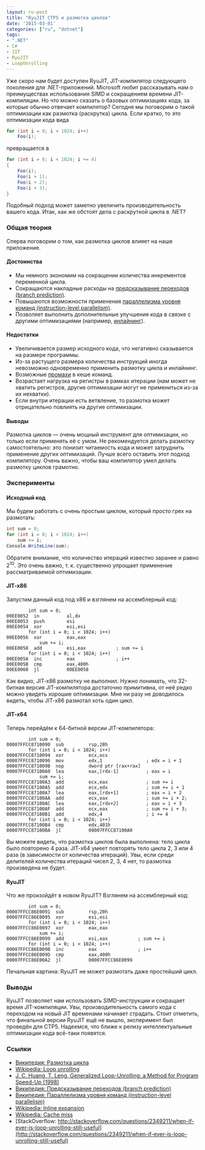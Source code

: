 ```yaml
---
layout: ru-post
title: "RyuJIT CTP5 и размотка циклов"
date: '2015-03-01'
categories: ["ru", "dotnet"]
tags:
- ".NET"
- C#
- JIT
- RyuJIT
- LoopUnrolling
---
```


Уже скоро нам будет доступен RyuJIT, JIT-компилятор следующего поколения для .NET-приложений. Microsoft любит рассказывать нам о преимуществах использования SIMD и сокращением времени JIT-компиляции. Но что можно сказать о базовых оптимизациях кода, за которые обычно отвечает компилятор? Сегодня мы поговорим о такой оптимизации как размотка (раскрутка) цикла. Если кратко, то это оптимизации кода вида

```cs
for (int i = 0; i < 1024; i++)
    Foo(i);
```

превращается в

```cs
for (int i = 0; i < 1024; i += 4)
{
    Foo(i);
    Foo(i + 1);
    Foo(i + 2);
    Foo(i + 3);
}
```

Подобный подход может заметно увеличить производительность вашего кода. Итак, как же обстоят дела с раскруткой цикла в .NET?

<!--more-->

### Общая теория

Сперва поговорим о том, как размотка циклов влияет на наше приложение.

#### Достоинства

* Мы немного экономим на сокращении количества инкрементов переменной цикла.
* Сокращаются накладные расходы на [предсказывание переходов (branch prediction)](https://ru.wikipedia.org/wiki/%D0%9F%D1%80%D0%B5%D0%B4%D1%81%D0%BA%D0%B0%D0%B7%D0%B0%D1%82%D0%B5%D0%BB%D1%8C_%D0%BF%D0%B5%D1%80%D0%B5%D1%85%D0%BE%D0%B4%D0%BE%D0%B2).
* Повышаются возможности применения [параллелизма уровня команд (instruction-level parallelism)](https://ru.wikipedia.org/wiki/%D0%9F%D0%B0%D1%80%D0%B0%D0%BB%D0%BB%D0%B5%D0%BB%D0%B8%D0%B7%D0%BC_%D0%BD%D0%B0_%D1%83%D1%80%D0%BE%D0%B2%D0%BD%D0%B5_%D0%BA%D0%BE%D0%BC%D0%B0%D0%BD%D0%B4).
* Позволяет выполнить дополнительные улучшения кода в связке с другими оптимизациями (например, [инлайнинг](http://en.wikipedia.org/wiki/Inline_expansion)).

#### Недостатки

* Увеличивается размер исходного кода, что негативно сказывается на размере программы.
* Из-за растущего размера количества инструкций иногда невозможно одновременно применить размотку цикла и инлайнинг.
* Возможные [промахи](http://en.wikipedia.org/wiki/CPU_cache#Cache_miss) в кеше команд.
* Возрастает нагрузка на регистры в рамках итерации (нам может не хватить регистров, другие оптимизации могут не примениться из-за их нехватки).
* Если внутри итерации есть ветвление, то размотка может отрицательно повлиять на другие оптимизации.

#### Выводы

Размотка циклов — очень мощный инструмент для оптимизации, но только если применять её с умом. Не рекомендуется делать размотку самостоятельно: это понизит читаемость кода и может затруднить применение других оптимизаций. Лучше всего оставить этот подход компилятору. Очень важно, чтобы ваш компилятор умел делать размотку циклов грамотно.

### Эксперименты

#### Исходный код

Мы будем работать с очень простым циклом, который просто грех на размотать:

```cs
int sum = 0;
for (int i = 0; i < 1024; i++)
    sum += i;
Console.WriteLine(sum);
```

Обратите внимание, что количество итераций известно заранее и равно 2<sup>10</sup>. Это очень важно, т. к. существенно упрощает применение рассматриваемой оптимизации.

#### JIT-x86

Запустим данный код под x86 и взглянем на ассемблерный код:

```
        int sum = 0;                    
00EE0052  in          al,dx             
00EE0053  push        esi               
00EE0054  xor         esi,esi           
        for (int i = 0; i < 1024; i++)  
00EE0056  xor         eax,eax           
            sum += i;                   
00EE0058  add         esi,eax           ; sum += i
        for (int i = 0; i < 1024; i++)  
00EE005A  inc         eax               ; i++
00EE005B  cmp         eax,400h          
00EE0060  jl          00EE0058          
```

Как видно, JIT-x86 размотку не выполнил. Нужно понимать, что 32-битная версия JIT-компилятора достаточно примитивна, от неё редко можно увидеть хорошие оптимизации. Мне ни разу не доводилось видеть, чтобы JIT-x86 размотал хоть один цикл.

#### JIT-x64

Теперь перейдём к 64-битной версии JIT-компилятора:

```
        int sum = 0;                               
00007FFCC8710090  sub         rsp,28h              
        for (int i = 0; i < 1024; i++)             
00007FFCC8710094  xor         ecx,ecx              
00007FFCC8710096  mov         edx,1                ; edx = i + 1
00007FFCC871009B  nop         dword ptr [rax+rax]  
00007FFCC87100A0  lea         eax,[rdx-1]          ; eax = i
            sum += i;                              
00007FFCC87100A3  add         ecx,eax              ; sum += i
00007FFCC87100A5  add         ecx,edx              ; sum += i + 1
00007FFCC87100A7  lea         eax,[rdx+1]          ; eax = i + 2
00007FFCC87100AA  add         ecx,eax              ; sum += i + 2;
00007FFCC87100AC  lea         eax,[rdx+2]          ; eax = i + 3
00007FFCC87100AF  add         ecx,eax              ; sum += i + 3;
00007FFCC87100B1  add         edx,4                ; i += 4
        for (int i = 0; i < 1024; i++)             
00007FFCC87100B4  cmp         edx,401h             
00007FFCC87100BA  jl          00007FFCC87100A0     
```

Вы можете видеть, что размотка циклов была выполнена: тело цикла было повторено 4 раза. JIT-x64 умеет повторять тело цикла 2, 3 или 4 раза (в зависимости от количества итераций). Увы, если среди делителей количества итераций чисел 2, 3, 4 нет, то размотка произведена не будет.

#### RyuJIT

Что же произойдёт в новом RyuJIT? Взглянем на ассемблерный код:

```
        int sum = 0;                            
00007FFCC86E0091  sub         rsp,20h           
00007FFCC86E0095  xor         esi,esi           
        for (int i = 0; i < 1024; i++)          
00007FFCC86E0097  xor         eax,eax           
            sum += i;                           
00007FFCC86E0099  add         esi,eax           ; sum += i
        for (int i = 0; i < 1024; i++)          
00007FFCC86E009B  inc         eax               ; i++
00007FFCC86E009D  cmp         eax,400h          
00007FFCC86E00A2  jl          00007FFCC86E0099  
```

Печальная картина: RyuJIT не может размотать даже простейший цикл.

### Выводы

RyuJIT позволяет нам использовать SIMD-инструкции и сокращает время JIT-компиляции. Увы, производительность самого кода с переходом на новый JIT временами начинает страдать. Стоит отметить, что финальной версии RyuJIT ещё не вышло, эксперимент был проведён для CTP5. Надеемся, что ближе к релизу интеллектуальные оптимизации кода всё-таки появятся.

### Ссылки

* [Википедия: Размотка цикла](https://ru.wikipedia.org/wiki/%D0%A0%D0%B0%D0%B7%D0%BC%D0%BE%D1%82%D0%BA%D0%B0_%D1%86%D0%B8%D0%BA%D0%BB%D0%B0)
* [Wikipedia: Loop unrolling](http://en.wikipedia.org/wiki/Loop_unrolling)
* [J. C. Huang, T. Leng, Generalized Loop-Unrolling: a Method for Program Speed-Up (1998)](https://www.researchgate.net/publication/2449271_Generalized_Loop-Unrolling_a_Method_for_Program_Speed-Up)
* [Википедия: Предсказывание переходов (branch prediction)](https://ru.wikipedia.org/wiki/%D0%9F%D1%80%D0%B5%D0%B4%D1%81%D0%BA%D0%B0%D0%B7%D0%B0%D1%82%D0%B5%D0%BB%D1%8C_%D0%BF%D0%B5%D1%80%D0%B5%D1%85%D0%BE%D0%B4%D0%BE%D0%B2)
* [Википедия: Параллелизма уровня команд (instruction-level parallelism)](https://ru.wikipedia.org/wiki/%D0%9F%D0%B0%D1%80%D0%B0%D0%BB%D0%BB%D0%B5%D0%BB%D0%B8%D0%B7%D0%BC_%D0%BD%D0%B0_%D1%83%D1%80%D0%BE%D0%B2%D0%BD%D0%B5_%D0%BA%D0%BE%D0%BC%D0%B0%D0%BD%D0%B4)
* [Wikipedia: Inline expansion](http://en.wikipedia.org/wiki/Inline_expansion)
* [Wikipedia: Cache miss](http://en.wikipedia.org/wiki/CPU_cache#Cache_miss)
* [StackOverflow: http://stackoverflow.com/questions/2349211/when-if-ever-is-loop-unrolling-still-useful](http://stackoverflow.com/questions/2349211/when-if-ever-is-loop-unrolling-still-useful)